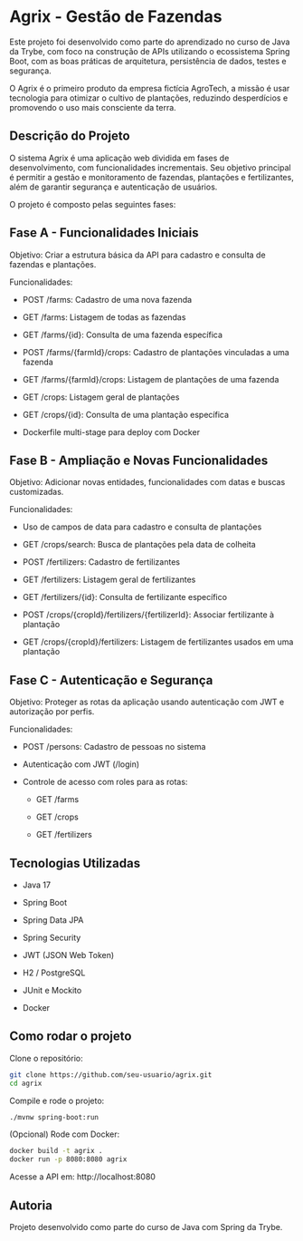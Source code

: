 # Agrix - Gestão de Fazendas
Este projeto foi desenvolvido como parte do aprendizado no curso de Java da Trybe, com foco na construção de APIs utilizando o ecossistema Spring Boot, com as boas práticas de arquitetura, persistência de dados, testes e segurança.

O Agrix é o primeiro produto da empresa fictícia AgroTech, a missão é usar tecnologia para otimizar o cultivo de plantações, reduzindo desperdícios e promovendo o uso mais consciente da terra.

## Descrição do Projeto
O sistema Agrix é uma aplicação web dividida em fases de desenvolvimento, com funcionalidades incrementais. Seu objetivo principal é permitir a gestão e monitoramento de fazendas, plantações e fertilizantes, além de garantir segurança e autenticação de usuários.

O projeto é composto pelas seguintes fases:

## Fase A - Funcionalidades Iniciais
Objetivo: Criar a estrutura básica da API para cadastro e consulta de fazendas e plantações.

Funcionalidades:

- POST /farms: Cadastro de uma nova fazenda

- GET /farms: Listagem de todas as fazendas

- GET /farms/{id}: Consulta de uma fazenda específica

- POST /farms/{farmId}/crops: Cadastro de plantações vinculadas a uma fazenda

- GET /farms/{farmId}/crops: Listagem de plantações de uma fazenda

- GET /crops: Listagem geral de plantações

- GET /crops/{id}: Consulta de uma plantação específica

- Dockerfile multi-stage para deploy com Docker

## Fase B - Ampliação e Novas Funcionalidades
Objetivo: Adicionar novas entidades, funcionalidades com datas e buscas customizadas.

Funcionalidades:

- Uso de campos de data para cadastro e consulta de plantações

- GET /crops/search: Busca de plantações pela data de colheita

- POST /fertilizers: Cadastro de fertilizantes

- GET /fertilizers: Listagem geral de fertilizantes

- GET /fertilizers/{id}: Consulta de fertilizante específico

- POST /crops/{cropId}/fertilizers/{fertilizerId}: Associar fertilizante à plantação

- GET /crops/{cropId}/fertilizers: Listagem de fertilizantes usados em uma plantação

## Fase C - Autenticação e Segurança
Objetivo: Proteger as rotas da aplicação usando autenticação com JWT e autorização por perfis.

Funcionalidades:

- POST /persons: Cadastro de pessoas no sistema

- Autenticação com JWT (/login)

- Controle de acesso com roles para as rotas:

  - GET /farms

  - GET /crops

  - GET /fertilizers

## Tecnologias Utilizadas
- Java 17

- Spring Boot

- Spring Data JPA

- Spring Security

- JWT (JSON Web Token)

- H2 / PostgreSQL

- JUnit e Mockito

- Docker

## Como rodar o projeto
Clone o repositório:

```bash
git clone https://github.com/seu-usuario/agrix.git
cd agrix
```

Compile e rode o projeto:

```bash
./mvnw spring-boot:run
```

(Opcional) Rode com Docker:

```bash
docker build -t agrix .
docker run -p 8080:8080 agrix
```

Acesse a API em: http://localhost:8080

## Autoria
Projeto desenvolvido como parte do curso de Java com Spring da Trybe.

